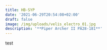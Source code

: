 ```yaml
---
title: HB-SYP
date: '2021-06-29T20:54:08+02:00'
draft: false
image: /img/uploads/velis_electro_01.jpg
description: '**Piper Archer II PA28-181**'
---
```

test
